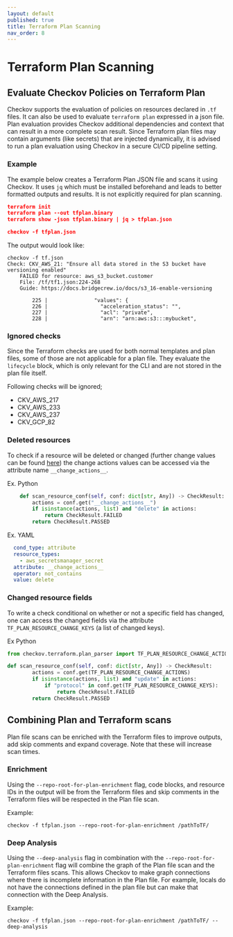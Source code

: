 ```yaml
---
layout: default
published: true
title: Terraform Plan Scanning
nav_order: 8
---
```


# Terraform Plan Scanning

## Evaluate Checkov Policies on Terraform Plan
Checkov supports the evaluation of policies on resources declared in `.tf` files. It can also be used to evaluate `terraform plan` expressed in a json file. Plan evaluation provides Checkov additional dependencies and context that can result in a more complete scan result. Since Terraform plan files may contain arguments (like secrets) that are injected dynamically, it is advised to run a plan evaluation using Checkov in a secure CI/CD pipeline setting.

### Example

The example below creates a Terraform Plan JSON file and scans it using Checkov. It uses `jq` which must be installed beforehand and leads to better formatted outputs and results. It is not explicitly required for plan scanning.

```json
terraform init
terraform plan --out tfplan.binary
terraform show -json tfplan.binary | jq > tfplan.json

checkov -f tfplan.json
```


The output would look like:
```
checkov -f tf.json
Check: CKV_AWS_21: "Ensure all data stored in the S3 bucket have versioning enabled"
	FAILED for resource: aws_s3_bucket.customer
	File: /tf/tf1.json:224-268
	Guide: https://docs.bridgecrew.io/docs/s3_16-enable-versioning

		225 |               "values": {
		226 |                 "acceleration_status": "",
		227 |                 "acl": "private",
		228 |                 "arn": "arn:aws:s3:::mybucket",
```

### Ignored checks

Since the Terraform checks are used for both normal templates and plan files, some of those are not applicable for a plan file.
They evaluate the `lifecycle` block, which is only relevant for the CLI and are not stored in the plan file itself.

Following checks will be ignored;
- CKV_AWS_217 
- CKV_AWS_233
- CKV_AWS_237 
- CKV_GCP_82

### Deleted resources

To check if a resource will be deleted or changed (further change values can be found [here](https://www.terraform.io/internals/json-format#change-representation)) the change actions values can be accessed via the attribute name `__change_actions__`.

Ex. Python
```python
    def scan_resource_conf(self, conf: dict[str, Any]) -> CheckResult:
        actions = conf.get("__change_actions__")
        if isinstance(actions, list) and "delete" in actions:
            return CheckResult.FAILED
        return CheckResult.PASSED
```

Ex. YAML
```yaml
  cond_type: attribute
  resource_types:
    - aws_secretsmanager_secret
  attribute: __change_actions__
  operator: not_contains
  value: delete
```

### Changed resource fields

To write a check conditional on whether or not a specific field has changed, one can access the changed fields via the attribute `TF_PLAN_RESOURCE_CHANGE_KEYS` (a list of changed keys).

Ex Python
```python
from checkov.terraform.plan_parser import TF_PLAN_RESOURCE_CHANGE_ACTIONS, TF_PLAN_RESOURCE_CHANGE_KEYS

def scan_resource_conf(self, conf: dict[str, Any]) -> CheckResult:
        actions = conf.get(TF_PLAN_RESOURCE_CHANGE_ACTIONS)
        if isinstance(actions, list) and "update" in actions:
            if "protocol" in conf.get(TF_PLAN_RESOURCE_CHANGE_KEYS):
                return CheckResult.FAILED
        return CheckResult.PASSED
```

## Combining Plan and Terraform scans
Plan file scans can be enriched with the Terraform files to improve outputs, add skip comments and expand coverage. Note that these will increase scan times.

### Enrichment
Using the `--repo-root-for-plan-enrichment` flag, code blocks, and resource IDs in the output will be from the Terraform files and skip comments in the Terraform files will be respected in the Plan file scan.

Example:
```
checkov -f tfplan.json --repo-root-for-plan-enrichment /pathToTF/
```

### Deep Analysis
Using the `--deep-analysis` flag in combination with the `--repo-root-for-plan-enrichment` flag will combine the graph of the Plan file scan and the Terraform files scans. This allows Checkov to make graph connections where there is incomplete information in the Plan file. For example, locals do not have the connections defined in the plan file but can make that connection with the Deep Analysis.

Example:
```
checkov -f tfplan.json --repo-root-for-plan-enrichment /pathToTF/ --deep-analysis
```
